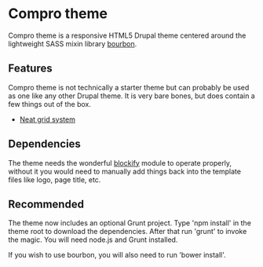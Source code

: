 # Compro theme #
Compro theme is a responsive HTML5 Drupal theme centered around the lightweight SASS mixin library [bourbon](http://bourbon.io).

## Features ##
Compro theme is not technically a starter theme but can probably be used as one like any other Drupal theme. It is very
bare bones, but does contain a few things out of the box.

* [Neat grid system](http://neat.bourbon.io)


## Dependencies ##
The theme needs the wonderful [blockify](https://www.drupal.org/project/blockify) module to operate properly, without it
you would need to manually add things back into the template files like logo, page title, etc.

## Recommended ##
The theme now includes an optional Grunt project. Type 'npm install' in the theme root to download the dependencies.
After that run 'grunt' to invoke the magic. You will need node.js and Grunt installed.

If you wish to use bourbon, you will also need to run 'bower install'.
